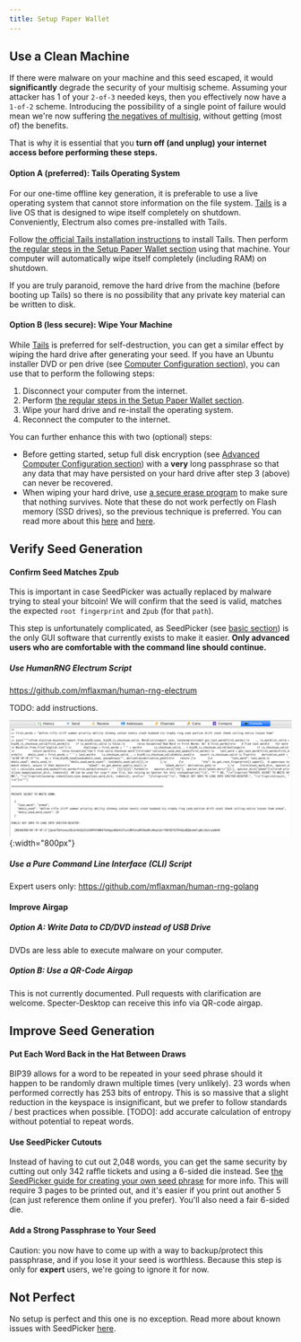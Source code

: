```yaml
---
title: Setup Paper Wallet
---
```


## Use a Clean Machine
If there were malware on your machine and this seed escaped, it would **significantly** degrade the security of your multisig scheme.
Assuming your attacker has 1 of your `2-of-3` needed keys, then you effectively now have a `1-of-2` scheme.
Introducing the possibility of a single point of failure would mean we're now suffering [the negatives of multisig](/known-issues/multisig), without getting (most of) the benefits.

That is why it is essential that you
**turn off (and unplug) your internet access before performing these steps.**

#### Option A (preferred): Tails Operating System
For our one-time offline key generation, it is preferable to use a live operating system that cannot store information on the file system.
[Tails](https://tails.boum.org/) is a live OS that is designed to wipe itself completely on shutdown.
Conveniently, Electrum also comes pre-installed with Tails.

Follow [the official Tails installation instructions](https://tails.boum.org/install/index.en.html) to install Tails.
Then perform [the regular steps in the Setup Paper Wallet section](./paper) using that machine.
Your computer will automatically wipe itself completely (including RAM) on shutdown.

If you are truly paranoid, remove the hard drive from the machine (before booting up Tails) so there is no possibility that any private key material can be written to disk.

#### Option B (less secure): Wipe Your Machine
While [Tails](https://tails.boum.org/) is preferred for self-destruction, you can get a similar effect by wiping the hard drive after generating your seed.
If you have an Ubuntu installer DVD or pen drive (see [Computer Configuration section](../computer-config)), you can use that to perform the following steps:
1. Disconnect your computer from the internet.
2. Perform [the regular steps in the Setup Paper Wallet section](./paper).
3. Wipe your hard drive and re-install the operating system.
4. Reconnect the computer to the internet.

You can further enhance this with two (optional) steps:
* Before getting started, setup full disk encryption (see [Advanced Computer Configuration section](../computer-config-advanced)) with a **very** long passphrase so that any data that may have persisted on your hard drive after step 3 (above) can never be recovered.
* When wiping your hard drive, use [a secure erase program](https://askubuntu.com/questions/17640/how-can-i-securely-erase-a-hard-drive) to make sure that nothing survives.
Note that these do not work perfectly on Flash memory (SSD drives), so the previous technique is preferred.
You can read more about this [here](https://wiki.archlinux.org/index.php/Securely_wipe_disk) and [here](https://www.howtogeek.com/234683/why-you-cant-securely-delete-a-file-and-what-to-do-instead/).

## Verify Seed Generation

#### Confirm Seed Matches Zpub
This is important in case SeedPicker was actually replaced by malware trying to steal your bitcoin!
We will confirm that the seed is valid, matches the expected `root fingerprint` and `Zpub` (for that `path`).

This step is unfortunately complicated, as SeedPicker (see [basic section](./paper)) is the only GUI software that currently exists to make it easier.
**Only advanced users who are comfortable with the command line should continue.**

##### Use HumanRNG Electrum Script
<https://github.com/mflaxman/human-rng-electrum>

TODO: add instructions.

![](/assets/img/setup-paper-calculate-seed.png){:width="800px"}

##### Use a Pure Command Line Interface (CLI) Script
Expert users only: <https://github.com/mflaxman/human-rng-golang>

#### Improve Airgap

##### Option A: Write Data to CD/DVD instead of USB Drive
DVDs are less able to execute malware on your computer.

##### Option B: Use a QR-Code Airgap
This is not currently documented.
Pull requests with clarification are welcome.
Specter-Desktop can receive this info via QR-code airgap.

## Improve Seed Generation

#### Put Each Word Back in the Hat Between Draws
BIP39 allows for a word to be repeated in your seed phrase should it happen to be randomly drawn multiple times (very unlikely).
23 words when performed correctly has 253 bits of entropy.
This is so massive that a slight reduction in the keyspace is insignificant, but we prefer to follow standards / best practices when possible.
[TODO]: add accurate calculation of entropy without potential to repeat words.

#### Use SeedPicker Cutouts
Instead of having to cut out 2,048 words, you can get the same security by cutting out only 342 raffle tickets and using a 6-sided die instead.
See [the SeedPicker guide for creating your own seed phrase](https://github.com/merland/seedpicker/blob/master/guide/GUIDE.md) for more info.
This will require 3 pages to be printed out, and it's easier if you print out another 5 (can just reference them online if you prefer).
You'll also need a fair 6-sided die.

#### Add a Strong Passphrase to Your Seed
Caution: you now have to come up with a way to backup/protect this passphrase, and if you lose it your seed is worthless.
Because this step is only for **expert** users, we're going to ignore it for now.

## Not Perfect
No setup is perfect and this one is no exception.
Read more about known issues with SeedPicker [here](/known-issues/seedpicker).
